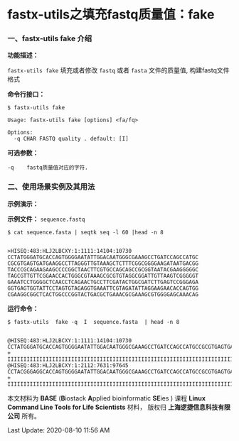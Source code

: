 # fastx-utils之填充fastq质量值：fake

### 一、fastx-utils fake 介绍

**功能描述：**

`fastx-utils fake` 填充或者修改 `fastq` 或者 `fasta` 文件的质量值, 构建fastq文件格式

**命令行接口：**

    $ fastx-utils fake

    Usage: fastx-utils fake [options] <fa/fq>

    Options:
      -q CHAR FASTQ quality . default: [I]

**可选参数：**
    
    -q    fastq质量值对应的字符.


### 二、使用场景实例及其用法

**示例演示：**

**示例文件：** `sequence.fastq`

    $ cat sequence.fasta | seqtk seq -l 60 |head -n 8
 

    >HISEQ:483:HLJ2LBCXY:1:1111:14104:10730
    CCTATGGGATGCACCAGTGGGGAATATTGGACAATGGGCGAAAGCCTGATCCAGCCATGC
    CGCGTGAGTGATGAAGGCCTTAGGGTTGTAAAGCTCTTTCGGCGGGGAAGATAATGACGG
    TACCCGCAGAAGAAGCCCCGGCTAACTTCGTGCCAGCAGCCGCGGTAATACGAAGGGGGC
    TAGCGTTGTTCGGAACCACTGGGCGTAAAGCGCGTGTAGGCGGATTGTTAAGTCGGGGGT
    GAAATCCTGGGGCTCAACCTCAGAACTGCCTTCGATACTGGCGATCTTGAGTCCGGGAGA
    GGTGAGTGGTATTCCTAGTGTAGAGGTGAAATTCGTAGATATTAGGAAGAACACCAGTGG
    CGAAGGCGGCTCACTGGCCCGGTACTGACGCTGAAACGCGAAAGCGTGGGGAGCAAACAG


**运行命令：**

    $ fastx-utils  fake -q  I  sequence.fasta  | head -n 8


    @HISEQ:483:HLJ2LBCXY:1:1111:14104:10730
    CCTATGGGATGCACCAGTGGGGAATATTGGACAATGGGCGAAAGCCTGATCCAGCCATGCCGCGTGAGTGATGAAGGCCTTAGGGTTGTAAAGCTCTTTCGGCGGGGAAGATAATGACGGTACCCGCAGAAGAAGCCCCGGCTAACTTCGTGCCAGCAGCCGCGGTAATACGAAGGGGGCTAGCGTTGTTCGGAACCACTGGGCGTAAAGCGCGTGTAGGCGGATTGTTAAGTCGGGGGTGAAATCCTGGGGCTCAACCTCAGAACTGCCTTCGATACTGGCGATCTTGAGTCCGGGAGAGGTGAGTGGTATTCCTAGTGTAGAGGTGAAATTCGTAGATATTAGGAAGAACACCAGTGGCGAAGGCGGCTCACTGGCCCGGTACTGACGCTGAAACGCGAAAGCGTGGGGAGCAAACAGGATTAGATACCCGTGTAGTCC
    +
    IIIIIIIIIIIIIIIIIIIIIIIIIIIIIIIIIIIIIIIIIIIIIIIIIIIIIIIIIIIIIIIIIIIIIIIIIIIIIIIIIIIIIIIIIIIIIIIIIIIIIIIIIIIIIIIIIIIIIIIIIIIIIIIIIIIIIIIIIIIIIIIIIIIIIIIIIIIIIIIIIIIIIIIIIIIIIIIIIIIIIIIIIIIIIIIIIIIIIIIIIIIIIIIIIIIIIIIIIIIIIIIIIIIIIIIIIIIIIIIIIIIIIIIIIIIIIIIIIIIIIIIIIIIIIIIIIIIIIIIIIIIIIIIIIIIIIIIIIIIIIIIIIIIIIIIIIIIIIIIIIIIIIIIIIIIIIIIIIIIIIIIIIIIIIIIIIIIIIIIIIIIIIIIIIIIIIIIIIIIIIIIIIIIIIIIIIIIIIIIIIIIIIIIIIIIIIIIIIIIIIIIIIIIIIIIIIIIIIIIII
    @HISEQ:483:HLJ2LBCXY:1:2112:7631:97645
    CCTACGGGAGGCACCAGTGGGGAATATTGGACAATGGGCGAAAGCCTGATCCAGCCATGCCGCGTGAGTGATGAAGGCCCTAGGGTTGTAAAGCTCTTTCACCGGTGAAGATAATGACGGTAACCGGAGAAGAAGCACCGGCTAACTTCGTGCCAGCAGCCGCGGTAATACCAAGGGGGCTAGCGTTGTTCGGAATTACTGGGCGTAAAGCGCACGTAGGCGGATATTTAAGTCAGGGGTGAAATCCCGGGGCTCAACCCCGGAACTGCCTTTGATACTGGGTATCTAGAGTATGGTAGAGGTGAGTGGAATTCCGAGTGTAGAGGTGAAATTCGTAGATATTCGGAGGAACACCAGTGGCGAAGGCGGCTCACTGGACCATTACTGACGCTGAGGTGCGAAAGCGTGGGGAGCAAACAGGATTAGATACCCATGTAGTCC
    +
    IIIIIIIIIIIIIIIIIIIIIIIIIIIIIIIIIIIIIIIIIIIIIIIIIIIIIIIIIIIIIIIIIIIIIIIIIIIIIIIIIIIIIIIIIIIIIIIIIIIIIIIIIIIIIIIIIIIIIIIIIIIIIIIIIIIIIIIIIIIIIIIIIIIIIIIIIIIIIIIIIIIIIIIIIIIIIIIIIIIIIIIIIIIIIIIIIIIIIIIIIIIIIIIIIIIIIIIIIIIIIIIIIIIIIIIIIIIIIIIIIIIIIIIIIIIIIIIIIIIIIIIIIIIIIIIIIIIIIIIIIIIIIIIIIIIIIIIIIIIIIIIIIIIIIIIIIIIIIIIIIIIIIIIIIIIIIIIIIIIIIIIIIIIIIIIIIIIIIIIIIIIIIIIIIIIIIIIIIIIIIIIIIIIIIIIIIIIIIIIIIIIIIIIIIIIIIIIIIIIIIIIIIIIIIIIIIIIIIIIII


本文材料为 **BASE** (**B**iostack **A**pplied bioinformatic **SE**ies ) 课程 **Linux Command Line Tools for Life Scientists** 材料， 版权归 **上海逻捷信息科技有限公司** 所有。

Last Update: 2020-08-10 11:56 AM
